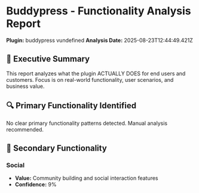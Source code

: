 # Buddypress - Functionality Analysis Report
**Plugin:** buddypress vundefined
**Analysis Date:** 2025-08-23T12:44:49.421Z

## 🎯 Executive Summary
This report analyzes what the plugin ACTUALLY DOES for end users and customers.
Focus is on real-world functionality, user scenarios, and business value.

## 🔍 Primary Functionality Identified
No clear primary functionality patterns detected. Manual analysis recommended.

## 🔧 Secondary Functionality
### Social
- **Value:** Community building and social interaction features
- **Confidence:** 9%
